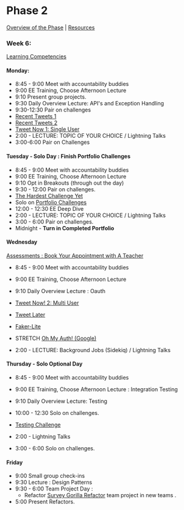 # Phase 2

[Overview of the Phase](overview.md) | [Resources](resources.md)

### Week 6:

[Learning Competencies](learning-competencies/week-6-lc.md)

#### Monday:

* 8:45 - 9:00 Meet with accountability buddies
* 9:00  EE Training, Choose Afternoon Lecture
* 9:10 Present group projects.
* 9:30 Daily Overview Lecture: API's and Exception Handling
* 9:30-12:30 Pair on challenges
 * [Recent Tweets 1](https://github.com/sea-lions-2014/recent-tweets-1-challenge)
 * [Recent Tweets 2](https://github.com/sea-lions-2014/recent-tweets-2-challenge)
 * [Tweet Now 1: Single User](https://github.com/sea-lions-2014/tweet-now-1-single-user-challenge)
* 2:00 - LECTURE: TOPIC OF YOUR CHOICE / Lightning Talks
* 3:00-6:00 Pair on Challenges

#### Tuesday  - Solo Day : Finish Portfolio Challenges

* 8:45 - 9:00 Meet with accountability buddies
* 9:00  EE Training, Choose Afternoon Lecture
* 9:10  Opt in Breakouts (through out the day)
* 9:30 - 12:00 Pair on challenges.
 * [The Hardest Challenge Yet](https://github.com/sea-lions-2014/the-hardest-challenge-yet-challenge)
 * Solo on [Portfolio Challenges](portfolio_challenges.md)
* 12:00 - 12:30 EE Deep Dive
* 2:00 - LECTURE: TOPIC OF YOUR CHOICE / Lightning Talks
* 3:00 - 6:00 Pair on challenges.
* Midnight - **Turn in Completed Portfolio**

#### Wednesday

[Assessments : Book Your Appointment with A Teacher]( https://www.google.com/calendar/selfsched?sstoken=UUR5OG9kZlBFOFFBfGRlZmF1bHR8MTUwNDM0YjRiMDFjMzhhNWYyZjA3NjQwZDlkNjY0MGM)

* 8:45 - 9:00 Meet with accountability buddies
* 9:00  EE Training, Choose Afternoon Lecture
* 9:10 Daily Overview Lecture : Oauth
 * [Tweet Now! 2: Multi User](https://github.com/sea-lions-2014/tweet-now-2-multi-user-challenge)
 * [Tweet Later](https://github.com/sea-lions-2014/tweet-later-challenge)
 * [Faker-Lite](https://github.com/sea-lions-2014/faker-lite-challenge)
 * STRETCH [Oh My Auth! (Google)](https://github.com/sea-lions-2014/oh-my-auth-google-challenge)

* 2:00 - LECTURE: Background Jobs (Sidekiq) / Lightning Talks

#### Thursday  - Solo Optional Day

* 8:45 - 9:00 Meet with accountability buddies
* 9:00  EE Training, Choose Afternoon Lecture : Integration Testing
* 9:10 Daily Overview Lecture: Testing
* 10:00 - 12:30 Solo on challenges.
 * [Testing Challenge](https://github.com/sea-lions-2014/testing-challenge)

* 2:00 - Lightning Talks
* 3:00 - 6:00 Solo on challenges.

#### Friday

* 9:00 Small group check-ins
* 9:30 Lecture : Design Patterns
* 9:30 - 6:00 Team Project Day :
  * Refactor [Survey Gorilla Refactor]() team project in new teams .
* 5:00 Present Refactors.
